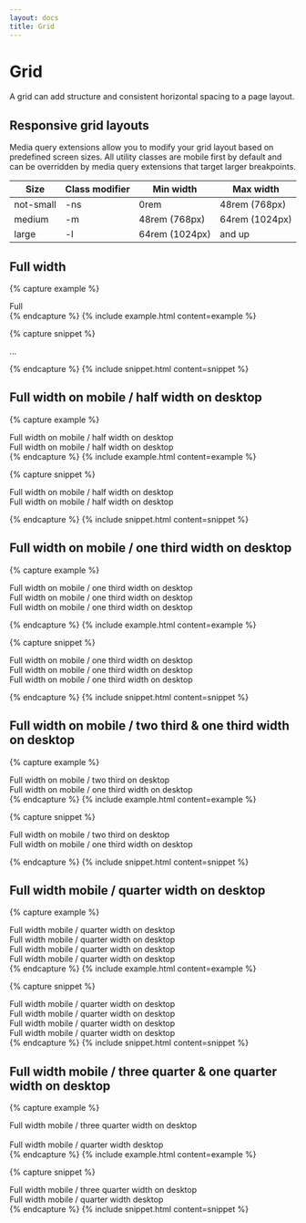 ```yaml
---
layout: docs
title: Grid
---
```


# Grid

A grid can add structure and consistent horizontal spacing to a page layout.

## Responsive grid layouts

Media query extensions allow you to modify your grid layout based on predefined screen sizes. All utility classes are mobile first by default and can be overridden by media query extensions that target larger breakpoints.

| Size      | Class modifier | Min width      | Max width      |
| --------- | -------------- | -------------- | -------------- |
| not-small | -ns            | 0rem           | 48rem (768px)  |
| medium    | -m             | 48rem (768px)  | 64rem (1024px) |
| large     | -l             | 64rem (1024px) | and up         |

## Full width

{% capture example %}

<div class="flex">
    <div class="w-full bg-blue-mid text-center p-4 b-radius-4">Full</div>
</div>
{% endcapture %}
{% include example.html content=example %}

{% capture snippet %}

<div class="flex">
    <div class="w-full bg-blue-mid text-center p-4 b-radius-4">...</div>
</div>

{% endcapture %}
{% include snippet.html content=snippet %}

## Full width on mobile / half width on desktop

{% capture example %}

<div class="flex flex-wrap gutter-ns">
  <div class="w-full w-half-ns ph-2-ns mb-0 mb-0-ns">
    <div class="bg-blue-mid w-full text-center p-4 b-radius-4">Full width on mobile / half width on desktop</div>
  </div>

  <div class="w-full w-half-ns ph-2-ns mb-0 mb-0-ns">
    <div class="bg-blue-mid w-full text-center p-4 b-radius-4">Full width on mobile / half width on desktop</div>
  </div>
</div>
{% endcapture %}
{% include example.html content=example %}

{% capture snippet %}

<div class="flex flex-wrap gutter-ns">
  <div class="w-full w-half-ns ph-2-ns mb-4 mb-0-ns">
    <div class="bg-blue-mid w-full text-center p-4 b-radius-4">Full width on mobile / half width on desktop</div>
  </div>

  <div class="w-full w-half-ns ph-2-ns mb-4 mb-0-ns">
    <div class="bg-blue-mid w-full text-center p-4 b-radius-4">Full width on mobile / half width on desktop</div>
  </div>
</div>

{% endcapture %}
{% include snippet.html content=snippet %}

## Full width on mobile / one third width on desktop

{% capture example %}

 <div class="flex flex-wrap gutter-ns">
      <div class="flex w-full w-third-ns ph-2-ns mb-4 mb-0-ns">
        <div class="bg-blue-mid w-full text-center p-5 b-radius-4">
          Full width on mobile / one third width on desktop
        </div>
      </div>
      <div class="flex w-full w-third-ns ph-2-ns mb-4 mb-0-ns">
        <div class="bg-blue-mid w-full text-center p-5 b-radius-4">
          Full width on mobile / one third width on desktop
        </div>
      </div>
      <div class="flex w-full w-third-ns ph-2-ns mb-4 mb-0-ns">
        <div class="bg-blue-mid w-full text-center p-5 b-radius-4">
          Full width on mobile / one third width on desktop
        </div>
      </div>
    </div>

{% endcapture %}
{% include example.html content=example %}

{% capture snippet %}

 <div class="flex flex-wrap gutter-ns">
      <div class="flex w-full w-third-ns ph-2-ns mb-4 mb-0-ns">
        <div class="bg-blue-mid w-full text-center p-5 b-radius-4">
          Full width on mobile / one third width on desktop
        </div>
      </div>
      <div class="flex w-full w-third-ns ph-2-ns mb-4 mb-0-ns">
        <div class="bg-blue-mid w-full text-center p-5 b-radius-4">
          Full width on mobile / one third width on desktop
        </div>
      </div>
      <div class="flex w-full w-third-ns ph-2-ns mb-4 mb-0-ns">
        <div class="bg-blue-mid w-full text-center p-5 b-radius-4">
          Full width on mobile / one third width on desktop
        </div>
      </div>
    </div>

{% endcapture %}
{% include snippet.html content=snippet %}

## Full width on mobile / two third & one third width on desktop

{% capture example %}

 <div class="flex flex-wrap gutter-ns">
      <div class="flex w-full w-two-thirds-ns ph-2-ns mb-4 mb-0-ns">
        <div class="bg-blue-mid w-full text-center p-5 b-radius-4">
          Full width on mobile / two third on desktop
        </div>
      </div>
      <div class="flex w-full w-third-ns ph-2-ns mb-4 mb-0-ns">
        <div class="bg-blue-mid w-full text-center p-5 b-radius-4">
          Full width on mobile / one third width on desktop
        </div>
      </div>
    </div>
{% endcapture %}
{% include example.html content=example %}

{% capture snippet %}

 <div class="flex flex-wrap gutter-ns">
      <div class="flex w-full w-two-thirds-ns ph-2-ns mb-4 mb-0-ns">
        <div class="bg-blue-mid w-full text-center p-5 b-radius-4">
          Full width on mobile / two third on desktop
        </div>
      </div>
      <div class="flex w-full w-third-ns ph-2-ns mb-4 mb-0-ns">
        <div class="bg-blue-mid w-full text-center p-5 b-radius-4">
          Full width on mobile / one third width on desktop
        </div>
      </div>
    </div>

{% endcapture %}
{% include snippet.html content=snippet %}

## Full width mobile / quarter width on desktop

{% capture example %}

  <div class="flex flex-wrap gutter-ns">
      <div class="w-full w-quarter-ns ph-2-ns mb-4 mb-0-ns">
        <div class="bg-blue-mid w-full text-center p-5 b-radius-4">
          Full width mobile / quarter width on desktop
        </div>
      </div>
      <div class="w-full w-quarter-ns ph-2-ns mb-4 mb-0-ns">
        <div class="bg-blue-mid w-full text-center p-5 b-radius-4">
          Full width mobile / quarter width on desktop
        </div>
      </div>
      <div class="w-full w-quarter-ns ph-2-ns mb-4 mb-0-ns">
        <div class="bg-blue-mid w-full text-center p-5 b-radius-4">
          Full width mobile / quarter width on desktop
        </div>
      </div>
      <div class="w-full w-quarter-ns ph-2-ns mb-4 mb-0-ns">
        <div class="bg-blue-mid w-full text-center p-5 b-radius-4">
          Full width mobile / quarter width on desktop
        </div>
      </div>
    </div>
{% endcapture %}
{% include example.html content=example %}

{% capture snippet %}

<div class="flex flex-wrap gutter-ns">
      <div class="w-full w-quarter-ns ph-2-ns mb-4 mb-0-ns">
        <div class="bg-blue-mid w-full text-center p-5 b-radius-4">
          Full width mobile / quarter width on desktop
        </div>
      </div>
      <div class="w-full w-quarter-ns ph-2-ns mb-4 mb-0-ns">
        <div class="bg-blue-mid w-full text-center p-5 b-radius-4">
          Full width mobile / quarter width on desktop
        </div>
      </div>
      <div class="w-full w-quarter-ns ph-2-ns mb-4 mb-0-ns">
        <div class="bg-blue-mid w-full text-center p-5 b-radius-4">
          Full width mobile / quarter width on desktop
        </div>
      </div>
      <div class="w-full w-quarter-ns ph-2-ns mb-4 mb-0-ns">
        <div class="bg-blue-mid w-full text-center p-5 b-radius-4">
          Full width mobile / quarter width on desktop
        </div>
      </div>
    </div>
{% endcapture %}
{% include snippet.html content=snippet %}

## Full width mobile / three quarter & one quarter width on desktop

{% capture example %}

  <div class="flex flex-wrap gutter-ns">
      <div class="w-full w-three-quarters-ns ph-2-ns mb-4 mb-0-ns">
        <div class="bg-blue-mid w-full text-center p-5 b-radius-4">
          Full width mobile / three quarter width on desktop
          <br>
          <br>
        </div>
      </div>
      <div class="w-full w-quarter-ns ph-2-ns mb-4 mb-0-ns">
        <div class="bg-blue-mid w-full text-center p-5 b-radius-4">
          Full width mobile / quarter width desktop
        </div>
      </div>
  </div>
{% endcapture %}
{% include example.html content=example %}

{% capture snippet %}

  <div class="flex flex-wrap gutter-ns">
      <div class="w-full w-three-quarters-ns ph-2-ns mb-4 mb-0-ns">
        <div class="bg-blue-mid w-full text-center p-5 b-radius-4">
          Full width mobile / three quarter width on desktop
        </div>
      </div>
      <div class="w-full w-quarter-ns ph-2-ns mb-4 mb-0-ns">
        <div class="bg-blue-mid w-full text-center p-5 b-radius-4">
          Full width mobile / quarter width desktop
        </div>
      </div>
  </div>
{% endcapture %}
{% include snippet.html content=snippet %}
